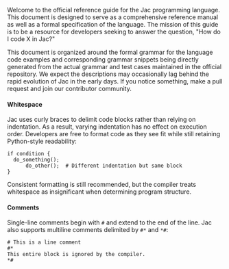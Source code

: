 Welcome to the official reference guide for the Jac programming language. This document is designed to serve as a comprehensive reference manual as well as a formal specification of the language. The mission of this guide is to be a resource for developers seeking to answer the question, "How do I code X in Jac?"

This document is organized around the formal grammar for the language code examples and corresponding grammar snippets being directly generated from the actual grammar and test cases maintained in the official repository. We expect the descriptions may occasionally lag behind the rapid evolution of Jac in the early days. If you notice something, make a pull request and join our contributor community.

#### Whitespace

Jac uses curly braces to delimit code blocks rather than relying on indentation.
As a result, varying indentation has no effect on execution order.  Developers are
free to format code as they see fit while still retaining Python-style readability:

```jac
if condition {
  do_something();
      do_other();  # Different indentation but same block
}
```
Consistent formatting is still recommended, but the compiler treats whitespace as
insignificant when determining program structure.

#### Comments

Single-line comments begin with `#` and extend to the end of the line.  Jac also
supports multiline comments delimited by `#*` and `*#`:

```jac
# This is a line comment
#*
This entire block is ignored by the compiler.
*#
```
